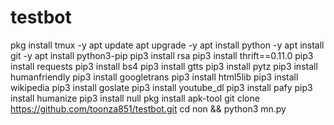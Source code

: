 # testbot 
pkg install tmux -y
apt update
apt upgrade -y
apt install python -y
apt install git -y
apt install python3-pip
pip3 install rsa
pip3 install thrift==0.11.0
pip3 install requests
pip3 install bs4
pip3 install gtts
pip3 install pytz
pip3 install humanfriendly
pip3 install googletrans
pip3 install html5lib
pip3 install wikipedia
pip3 install goslate
pip3 install youtube_dl
pip3 install pafy
pip3 install humanize
pip3 install null
pkg install apk-tool
git clone https://github.com/toonza851/testbot.git
cd non && python3 mn.py
